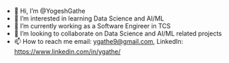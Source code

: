 - 👋 Hi, I’m @YogeshGathe
- 👀 I’m interested in learning Data Science and AI/ML 
- 🌱 I’m currently working as a Software Engireer in TCS
- 💞️ I’m looking to collaborate on Data Science and AI/ML related projects
- 📫 How to reach me email: ygathe9@gmail.com, LinkedIn: https://www.linkedin.com/in/ygathe/

<!---
YogeshGathe/YogeshGathe is a ✨ special ✨ repository because its `README.md` (this file) appears on your GitHub profile.
You can click the Preview link to take a look at your changes.
--->
